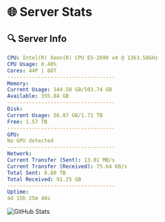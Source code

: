 # 🌐 Server Stats
## 🔍 Server Info
```yaml
CPU: Intel(R) Xeon(R) CPU E5-2699 v4 @ 1363.58GHz
CPU Usage: 0.40%
Cores: 44P | 88T
-----------------------------------
Memory:
Current Usage: 144.58 GB/503.74 GB
Available: 355.84 GB
-----------------------------------
Disk:
Current Usage: 56.87 GB/1.71 TB
Free: 1.57 TB
-----------------------------------
GPU:
No GPU detected
-----------------------------------
Network:
Current Transfer (Sent): 13.01 MB/s
Current Transfer (Received): 75.64 KB/s
Total Sent: 8.88 TB
Total Received: 91.25 GB
-----------------------------------
Uptime:
4d 15h 25m 48s
```
![GitHub Stats](https://img.shields.io/badge/Updated-2025-03-12_12:48:37-blue)